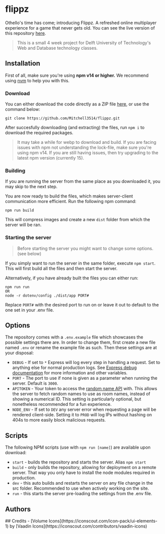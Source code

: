 # flippz
Othello's time has come; introducing Flippz. A refreshed online multiplayer experience for a game that never gets old. You can see the live version of this repository [here][liveURL].

> This is a small 4 week project for Delft University of Technology's Web and Database technology classes.

## Installation
First of all, make sure you're using **npm v14 or higher.** We recommend using [nvm] to help you with this.

### Download
You can either download the code directly as a ZIP file [here][GitHub ZIP link], or use the command below:
```
git clone https://github.com/Mitchell3514/flippz.git
```
After succesfully downloading (and extracting) the files, run `npm i` to download the required packages.

> It may take a while for webp to download and build. If you are facing issues with npm not understanding the lock-file, make sure you're using npm v14. If you are still having issues, then try upgrading to the latest npm version (currently 15).

### Building
If you are running the server from the same place as you downloaded it, you may skip to the next step.

You are now ready to build the files, which makes server-client communication more efficient. Run the following npm command:
```
npm run build
```
This will compress images and create a new `dist` folder from which the server will be ran.
### Starting the server
> Before starting the server you might want to change some options. (see below)

If you simply want to run the server in the same folder, execute `npm start`. This will first build all the files and then start the server.

Alternatively, if you have already built the files you can either run:
```
npm run run
OR 
node -r dotenv/config ./dist/app PORT#
```
Replace `PORT#` with the desired port to run on or leave it out to default to the one set in your .env file.

## Options
The repository comes with a `.env.example` file which showcases the possible settings there are. In order to change them, first create a new file named `.env` or rename the example file as such. Then these settings are at your disposal:
 - `DEBUG` - If set to `*` Express will log every step in handling a request. Set to anything else for normal production logs. See [Express debug documentation] for more information and other variables.
 - `PORT` - The port to use if none is given as a parameter when running the server. Default is `3000`.
 - `APITOKEN` - Your token to access the [random name API] with. This allows the server to fetch random names to use as room names, instead of showing a numerical ID. This setting is particularly optional, but nonetheless recommended for a fun experience.
 - `NODE_ENV` - If set to `DEV` any server error when requesting a page will be rendered client-side. 
 Setting it to `PROD` will log IPs without hashing on 404s to more easily block malicious requests.

## Scripts
The following NPM scripts (use with `npm run [name]`) are available upon download:
 - `start` - builds the repository and starts the server. Alias `npm start`
 - `build` - only builds the repository, allowing for deployment on a remote server. That way you only have to install the node modules required in production.
 - `dev` - this auto builds and restarts the server on any file change in the src folder. Recommended to use when actively working on the site.
 - `run` - this starts the server pre-loading the settings from the .env file.

## Authors
<div class="github-card" data-github="katycatxnadine" data-width="400" data-height="" data-theme="default"></div>
<script src="//cdn.jsdelivr.net/github-cards/latest/widget.js"></script>
<div class="github-card" data-github="Mitchell3514" data-width="400" data-height="" data-theme="default"></div>
<script src="//cdn.jsdelivr.net/github-cards/latest/widget.js"></script>
## Credits
 - [Volume Icons](https://iconscout.com/icon-pack/ui-elements-1) by [Vaadin Icons](https://iconscout.com/contributors/vaadin-icons)


[liveURL]: http://mitchells.work:3000/
[Express debug documentation]: https://expressjs.com/en/guide/debugging.html
[GitHub ZIP link]: https://github.com/Mitchell3514/flippz/archive/main.zip
[random name API]: http://the-one-api.dev
[nvm]: https://github.com/nvm-sh/nvm

